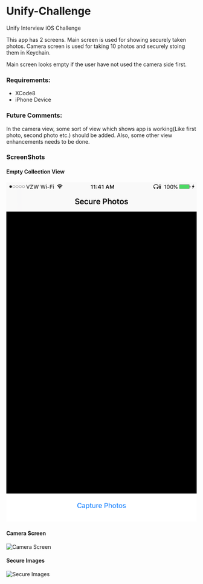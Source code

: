 # Unify-Challenge
Unify Interview iOS Challenge

This app has 2 screens. Main screen is used for showing securely taken photos. Camera screen is used for taking 10 photos and securely stoing them in Keychain.

Main screen looks empty if the user have not used the camera side first.
### Requirements:
* XCode8
* iPhone Device

### Future Comments:
In the camera view, some sort of view which shows app is working(Like first photo, second photo etc.) should be added. Also, some other view enhancements needs to be done.


### ScreenShots
#### Empty Collection View
![Empty Collection View](https://github.com/gungorbasa/Unify-Challenge/blob/master/IMG_0413.PNG)
#### Camera Screen
![Camera Screen](https://github.com/gungorbasa/Unify-Challenge/blob/master/IMG_0414.PNG)
#### Secure Images
![Secure Images](https://github.com/gungorbasa/Unify-Challenge/blob/master/IMG_0415.PNG)
